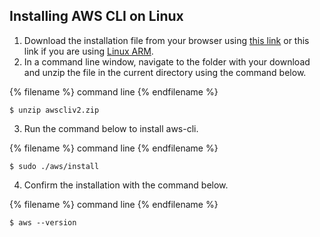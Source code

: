## Installing AWS CLI on Linux
1. Download the installation file from your browser using [this link](https://awscli.amazonaws.com/awscli-exe-linux-x86_64.zip) 
or this link if you are using [Linux ARM](https://awscli.amazonaws.com/awscli-exe-linux-aarch64.zip).
2. In a command line window, navigate to the folder with your download and unzip the file in the current directory using the command below.

{% filename %} command line {% endfilename %}
```
$ unzip awscliv2.zip
```
3. Run the command below to install aws-cli.

{% filename %} command line {% endfilename %}
```
$ sudo ./aws/install
```
4. Confirm the installation with the command below.

{% filename %} command line {% endfilename %}
```
$ aws --version
```
